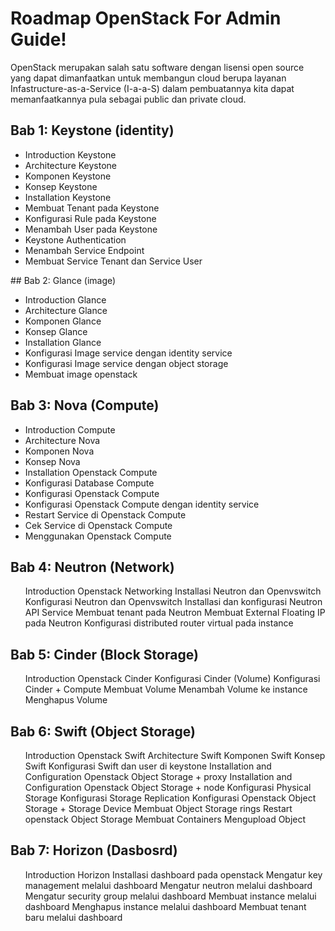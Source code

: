 # Roadmap OpenStack For Admin Guide!

OpenStack merupakan salah satu software dengan lisensi open source yang dapat
dimanfaatkan untuk membangun cloud berupa layanan Infastructure-as-a-Service (I-a-a-S)
dalam pembuatannya kita dapat memanfaatkannya pula sebagai public dan private cloud.

## Bab 1: Keystone (identity)
<ul>
  <li>Introduction Keystone</li>
  <li>Architecture Keystone</li>
  <li>Komponen Keystone</li>
  <li>Konsep Keystone</li>
  <li>Installation Keystone</li>
  <li>Membuat Tenant pada Keystone</li>
  <li>Konfigurasi Rule pada Keystone</li>
  <li>Menambah User pada Keystone</li>
  <li>Keystone Authentication</li>
  <li>Menambah Service Endpoint</li>
  <li>Membuat Service Tenant dan Service User</li>
 </ul>
## Bab 2: Glance (image)
<ul>
 <li>Introduction Glance</li>
 <li>Architecture Glance</li>
 <li>Komponen Glance</li>
 <li>Konsep Glance</li>
 <li>Installation Glance</li>
 <li>Konfigurasi Image service dengan identity service</li>
 <li>Konfigurasi Image service dengan object storage</li>
 <li>Membuat image openstack</li>
 </ul>
 
## Bab 3: Nova (Compute)
<ul>
 <li>Introduction Compute</li>
 <li>Architecture Nova</li>
 <li>Komponen Nova</li>
 <li>Konsep Nova</li>
 <li>Installation Openstack Compute</li>
 <li>Konfigurasi Database Compute</li>
 <li>Konfigurasi Openstack Compute</li>
 <li>Konfigurasi Openstack Compute dengan identity service</li>
 <li>Restart Service di Openstack Compute</li>
 <li>Cek Service di Openstack Compute</li>
 <li>Menggunakan Openstack Compute</li>
</ul>
  
## Bab 4: Neutron (Network)
<ul>
 Introduction Openstack Networking
 Installasi Neutron dan Openvswitch
 Konfigurasi Neutron dan Openvswitch
 Installasi dan konfigurasi Neutron API Service
 Membuat tenant pada Neutron
 Membuat External Floating IP pada Neutron
 Konfigurasi distributed router virtual pada instance
</ul>

## Bab 5: Cinder (Block Storage)
<ul>
 Introduction Openstack Cinder
 Konfigurasi Cinder (Volume)
 Konfigurasi Cinder + Compute
 Membuat Volume
 Menambah Volume ke instance
 Menghapus Volume
 </ul>
 
## Bab 6: Swift (Object Storage)
<ul>
 Introduction Openstack Swift
 Architecture Swift
 Komponen Swift
 Konsep Swift
 Konfigurasi Swift dan user di keystone
 Installation and Configuration Openstack Object Storage + proxy
 Installation and Configuration Openstack Object Storage + node
 Konfigurasi Physical Storage
 Konfigurasi Storage Replication
 Konfigurasi Openstack Object Storage + Storage Device
 Membuat Object Storage rings
 Restart openstack Object Storage
 Membuat Containers
 Mengupload Object
 </ul>
 
## Bab 7: Horizon (Dasbosrd)
<ul>
 Introduction Horizon
 Installasi dashboard pada openstack
 Mengatur key management melalui dashboard
 Mengatur neutron melalui dashboard
 Mengatur security group melalui dashboard
 Membuat instance melalui dashboard
 Menghapus instance melalui dashboard
 Membuat tenant baru melalui dashboard
</ul>
